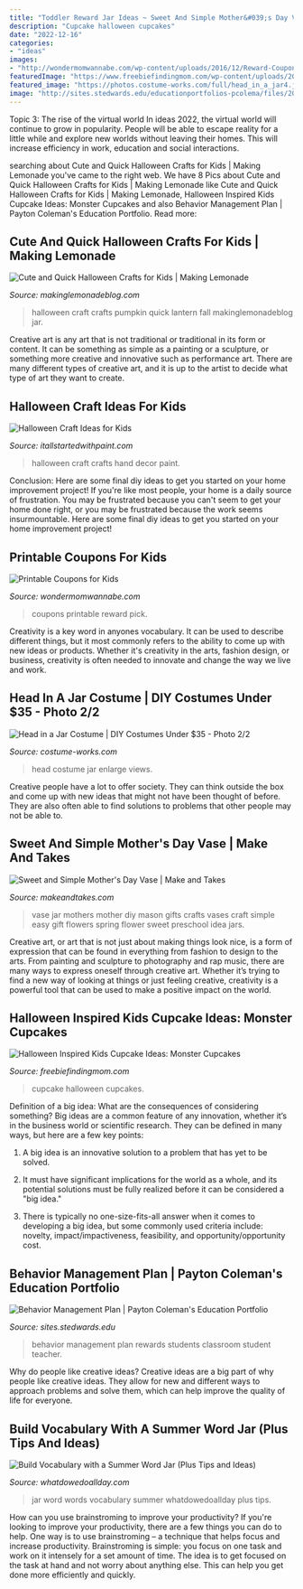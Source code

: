 ```yaml
---
title: "Toddler Reward Jar Ideas ~ Sweet And Simple Mother&#039;s Day Vase"
description: "Cupcake halloween cupcakes"
date: "2022-12-16"
categories:
- "ideas"
images:
- "http://wondermomwannabe.com/wp-content/uploads/2016/12/Reward-Coupons-for-Kids-683x1024.png"
featuredImage: "https://www.freebiefindingmom.com/wp-content/uploads/2014/09/MonsterCupcake2.jpg"
featured_image: "https://photos.costume-works.com/full/head_in_a_jar4.jpg"
image: "http://sites.stedwards.edu/educationportfolios-pcolema/files/2013/12/IMG_9023-1m4ij64.jpg"
---
```



Topic 3: The rise of the virtual world
In ideas 2022, the virtual world will continue to grow in popularity. People will be able to escape reality for a little while and explore new worlds without leaving their homes. This will increase efficiency in work, education and social interactions.

	

		
searching about Cute and Quick Halloween Crafts for Kids | Making Lemonade you've came to the right web. We have 8 Pics about Cute and Quick Halloween Crafts for Kids | Making Lemonade like Cute and Quick Halloween Crafts for Kids | Making Lemonade, Halloween Inspired Kids Cupcake Ideas: Monster Cupcakes and also Behavior Management Plan | Payton Coleman&#039;s Education Portfolio. Read more:
		
    
## Cute And Quick Halloween Crafts For Kids | Making Lemonade

<img loading=lazy src="https://makinglemonadeblog.com/wp-content/uploads/2015/10/kids-halloween-crafts-ideas-pumpkin-jar.jpg" onerror="this.onerror=null;this.src='https://tse4.mm.bing.net/th?id=OIP.JK4bqXYp4RcHwA5bR3TrQQHaLE&amp;pid=15.1';" alt="Cute and Quick Halloween Crafts for Kids | Making Lemonade">

_Source: makinglemonadeblog.com_

>halloween craft crafts pumpkin quick lantern fall makinglemonadeblog jar. 

	

Creative art is any art that is not traditional or traditional in its form or content. It can be something as simple as a painting or a sculpture, or something more creative and innovative such as performance art. There are many different types of creative art, and it is up to the artist to decide what type of art they want to create.

    
## Halloween Craft Ideas For Kids

<img loading=lazy src="http://www.itallstartedwithpaint.com/wp-content/uploads/2013/10/halloween-craft-ideas-to-make_thumb1-718x1024.jpg" onerror="this.onerror=null;this.src='https://tse4.mm.bing.net/th?id=OIP.RtyAAYPjnyZ5Gq2cY5YMbgHaKk&amp;pid=15.1';" alt="Halloween Craft Ideas for Kids">

_Source: itallstartedwithpaint.com_

>halloween craft crafts hand decor paint. 

	

Conclusion: Here are some final diy ideas to get you started on your home improvement project!
If you're like most people, your home is a daily source of frustration. You may be frustrated because you can't seem to get your home done right, or you may be frustrated because the work seems insurmountable. Here are some final diy ideas to get you started on your home improvement project!

    
## Printable Coupons For Kids

<img loading=lazy src="http://wondermomwannabe.com/wp-content/uploads/2016/12/Reward-Coupons-for-Kids-683x1024.png" onerror="this.onerror=null;this.src='https://tse1.mm.bing.net/th?id=OIP.hFvLecLhdn_I0pdvsuyAEwHaLG&amp;pid=15.1';" alt="Printable Coupons for Kids">

_Source: wondermomwannabe.com_

>coupons printable reward pick. 

	

Creativity is a key word in anyones vocabulary. It can be used to describe different things, but it most commonly refers to the ability to come up with new ideas or products. Whether it's creativity in the arts, fashion design, or business, creativity is often needed to innovate and change the way we live and work.

    
## Head In A Jar Costume | DIY Costumes Under $35 - Photo 2/2

<img loading=lazy src="https://photos.costume-works.com/full/head_in_a_jar4.jpg" onerror="this.onerror=null;this.src='https://tse3.mm.bing.net/th?id=OIP.KQIScOQhsbuWr6-ovMfsvAHaJ3&amp;pid=15.1';" alt="Head in a Jar Costume | DIY Costumes Under $35 - Photo 2/2">

_Source: costume-works.com_

>head costume jar enlarge views. 

	

Creative people have a lot to offer society. They can think outside the box and come up with new ideas that might not have been thought of before. They are also often able to find solutions to problems that other people may not be able to.

    
## Sweet And Simple Mother&#039;s Day Vase | Make And Takes

<img loading=lazy src="https://makeandtakes.com/wp-content/uploads/Mothers-Day-Mason-Jar-Vase.jpg" onerror="this.onerror=null;this.src='https://tse2.mm.bing.net/th?id=OIP.kw-HzQsfF1cWSDZI5OnH0wHaLK&amp;pid=15.1';" alt="Sweet and Simple Mother&#039;s Day Vase | Make and Takes">

_Source: makeandtakes.com_

>vase jar mothers mother diy mason gifts crafts vases craft simple easy gift flowers spring flower sweet preschool idea jars. 

	

Creative art, or art that is not just about making things look nice, is a form of expression that can be found in everything from fashion to design to the arts. From painting and sculpture to photography and rap music, there are many ways to express oneself through creative art. Whether it’s trying to find a new way of looking at things or just feeling creative, creativity is a powerful tool that can be used to make a positive impact on the world.

    
## Halloween Inspired Kids Cupcake Ideas: Monster Cupcakes

<img loading=lazy src="https://www.freebiefindingmom.com/wp-content/uploads/2014/09/MonsterCupcake2.jpg" onerror="this.onerror=null;this.src='https://tse4.mm.bing.net/th?id=OIP.lyyKO_-HYhrNCbpW3b3j0gHaLc&amp;pid=15.1';" alt="Halloween Inspired Kids Cupcake Ideas: Monster Cupcakes">

_Source: freebiefindingmom.com_

>cupcake halloween cupcakes. 

	

Definition of a big idea: What are the consequences of considering something?
Big ideas are a common feature of any innovation, whether it’s in the business world or scientific research. They can be defined in many ways, but here are a few key points:
1. A big idea is an innovative solution to a problem that has yet to be solved.

2. It must have significant implications for the world as a whole, and its potential solutions must be fully realized before it can be considered a "big idea."

3. There is typically no one-size-fits-all answer when it comes to developing a big idea, but some commonly used criteria include: novelty, impact/impactiveness, feasibility, and opportunity/opportunity cost. 

    
## Behavior Management Plan | Payton Coleman&#039;s Education Portfolio

<img loading=lazy src="http://sites.stedwards.edu/educationportfolios-pcolema/files/2013/12/IMG_9023-1m4ij64.jpg" onerror="this.onerror=null;this.src='https://tse2.mm.bing.net/th?id=OIP.wuvpbLLQFauK-MlWI8Wr1AHaJ4&amp;pid=15.1';" alt="Behavior Management Plan | Payton Coleman&#039;s Education Portfolio">

_Source: sites.stedwards.edu_

>behavior management plan rewards students classroom student teacher. 

	

Why do people like creative ideas?
Creative ideas are a big part of why people like creative ideas. They allow for new and different ways to approach problems and solve them, which can help improve the quality of life for everyone.

    
## Build Vocabulary With A Summer Word Jar (Plus Tips And Ideas)

<img loading=lazy src="https://www.whatdowedoallday.com/wp-content/uploads/2012/07/vocab-jar-fb.jpg" onerror="this.onerror=null;this.src='https://tse1.mm.bing.net/th?id=OIP.umnSyXbyHWXKEVK0iHox2gHaD3&amp;pid=15.1';" alt="Build Vocabulary with a Summer Word Jar (Plus Tips and Ideas)">

_Source: whatdowedoallday.com_

>jar word words vocabulary summer whatdowedoallday plus tips. 

	

How can you use brainstroming to improve your productivity?
If you're looking to improve your productivity, there are a few things you can do to help. One way is to use brainstroming – a technique that helps focus and increase productivity. Brainstroming is simple: you focus on one task and work on it intensely for a set amount of time. The idea is to get focused on the task at hand and not worry about anything else. This can help you get done more efficiently and quickly.

